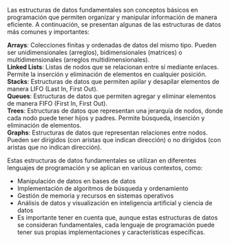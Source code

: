 Las estructuras de datos fundamentales son conceptos básicos en programación que permiten organizar y manipular información de manera eficiente. A continuación, se presentan algunas de las estructuras de datos más comunes y importantes:

**Arrays**: Colecciones finitas y ordenadas de datos del mismo tipo. Pueden ser unidimensionales (arreglos), bidimensionales (matrices) o multidimensionales (arreglos multidimensionales).  
**Linked Lists**: Listas de nodos que se relacionan entre sí mediante enlaces. Permite la inserción y eliminación de elementos en cualquier posición.  
**Stacks**: Estructuras de datos que permiten apilar y desapilar elementos de manera LIFO (Last In, First Out).  
**Queues**: Estructuras de datos que permiten agregar y eliminar elementos de manera FIFO (First In, First Out).  
**Trees**: Estructuras de datos que representan una jerarquía de nodos, donde cada nodo puede tener hijos y padres. Permite búsqueda, inserción y eliminación de elementos.  
**Graphs**: Estructuras de datos que representan relaciones entre nodos. Pueden ser dirigidos (con aristas que indican dirección) o no dirigidos (con aristas que no indican dirección).  

Estas estructuras de datos fundamentales se utilizan en diferentes lenguajes de programación y se aplican en various contextos, como:

- Manipulación de datos en bases de datos
- Implementación de algoritmos de búsqueda y ordenamiento
- Gestión de memoria y recursos en sistemas operativos
- Análisis de datos y visualización en inteligencia artificial y ciencia de datos
- Es importante tener en cuenta que, aunque estas estructuras de datos se consideran fundamentales, cada lenguaje de programación puede tener sus propias implementaciones y características específicas.
